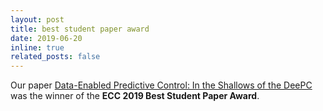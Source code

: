 ```yaml
---
layout: post
title: best student paper award
date: 2019-06-20
inline: true
related_posts: false
---
```


Our paper [Data-Enabled Predictive Control: In the Shallows of the DeePC](https://arxiv.org/pdf/1811.05890.pdf) was the winner of the **ECC 2019 Best Student Paper Award**.
